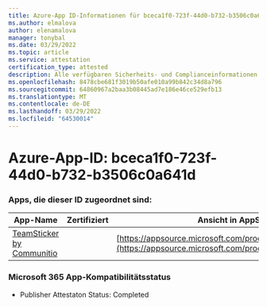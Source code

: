 ```yaml
---
title: Azure-App ID-Informationen für bceca1f0-723f-44d0-b732-b3506c0a641d
ms.author: elmalova
author: elenamalova
manager: tonybal
ms.date: 03/29/2022
ms.topic: article
ms.service: attestation
certification_type: attested
description: Alle verfügbaren Sicherheits- und Complianceinformationen für bceca1f0-723f-44d0-b732-b3506c0a641d.
ms.openlocfilehash: 8478cbe681f3019b50afe010a99b842c34d8a796
ms.sourcegitcommit: 64860967a2baa3b08445ad7e186e46ce529efb13
ms.translationtype: MT
ms.contentlocale: de-DE
ms.lasthandoff: 03/29/2022
ms.locfileid: "64530014"
---
```

# <a name="azure-app-id-bceca1f0-723f-44d0-b732-b3506c0a641d"></a>Azure-App-ID: bceca1f0-723f-44d0-b732-b3506c0a641d


### <a name="apps-associated-with-this-id"></a>Apps, die dieser ID zugeordnet sind:
| **App-Name** | **Zertifiziert** | **Ansicht in AppSource** |
|--------------|---------------|-----------------------|
| [TeamSticker by Communitio](../forward/WA200000894.md) |  | [https://appsource.microsoft.com/product/office/WA200000894](https://appsource.microsoft.com/product/office/WA200000894) |

### <a name="microsoft-365-app-compliance-status"></a>Microsoft 365 App-Kompatibilitätsstatus
- Publisher Attestaton Status: Completed
